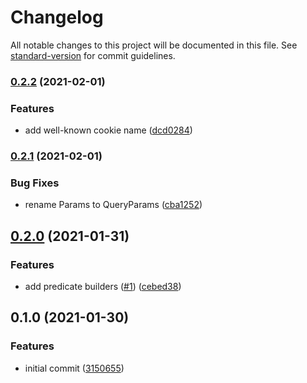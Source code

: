 # Changelog

All notable changes to this project will be documented in this file. See [standard-version](https://github.com/conventional-changelog/standard-version) for commit guidelines.

### [0.2.2](https://github.com/angeloashmore/ts-prismic/compare/v0.2.1...v0.2.2) (2021-02-01)


### Features

* add well-known cookie name ([dcd0284](https://github.com/angeloashmore/ts-prismic/commit/dcd0284970050d3a336b433fb8d6014f63578fdc))

### [0.2.1](https://github.com/angeloashmore/ts-prismic/compare/v0.2.0...v0.2.1) (2021-02-01)


### Bug Fixes

* rename Params to QueryParams ([cba1252](https://github.com/angeloashmore/ts-prismic/commit/cba125220fb482abe015aa9ef7b3bbe030aafc68))

## [0.2.0](https://github.com/angeloashmore/ts-prismic/compare/v0.1.0...v0.2.0) (2021-01-31)


### Features

* add predicate builders ([#1](https://github.com/angeloashmore/ts-prismic/issues/1)) ([cebed38](https://github.com/angeloashmore/ts-prismic/commit/cebed383230130918462aaf8df4c2b439cd9b161))

## 0.1.0 (2021-01-30)


### Features

* initial commit ([3150655](https://github.com/angeloashmore/ts-prismic/commit/31506554b57242c1d667fb12975a4a5596f25948))
